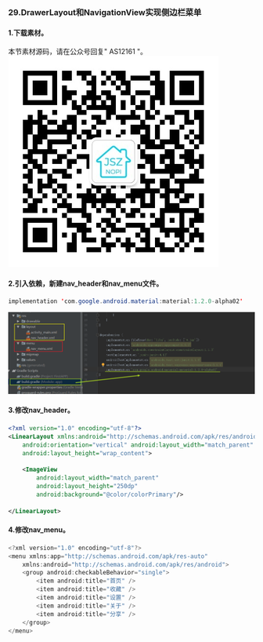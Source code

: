 ### 29.DrawerLayout和NavigationView实现侧边栏菜单
#### 1.下载素材。
本节素材源码，请在公众号回复" AS12161 "。
![title](https://raw.githubusercontent.com/JSZNopi/JSZImage/master/gitnote/2019/10/30/WXCODE-1572446034519.jpeg)

#### 2.引入依赖，新建nav_header和nav_menu文件。
```java
implementation 'com.google.android.material:material:1.2.0-alpha02'
```
![title](https://raw.githubusercontent.com/JSZNopi/JSZImage/master/gitnote/2019/12/16/2-1576485813228.png)

#### 3.修改nav_header。
```xml
<?xml version="1.0" encoding="utf-8"?>
<LinearLayout xmlns:android="http://schemas.android.com/apk/res/android"
    android:orientation="vertical" android:layout_width="match_parent"
    android:layout_height="wrap_content">

    <ImageView
        android:layout_width="match_parent"
        android:layout_height="250dp"
        android:background="@color/colorPrimary"/>

</LinearLayout>
```
#### 4.修改nav_menu。
```java
<?xml version="1.0" encoding="utf-8"?>
<menu xmlns:app="http://schemas.android.com/apk/res-auto"
    xmlns:android="http://schemas.android.com/apk/res/android">
    <group android:checkableBehavior="single">
        <item android:title="首页" />
        <item android:title="收藏" />
        <item android:title="设置" />
        <item android:title="关于" />
        <item android:title="分享" />
    </group>
</menu>
```

